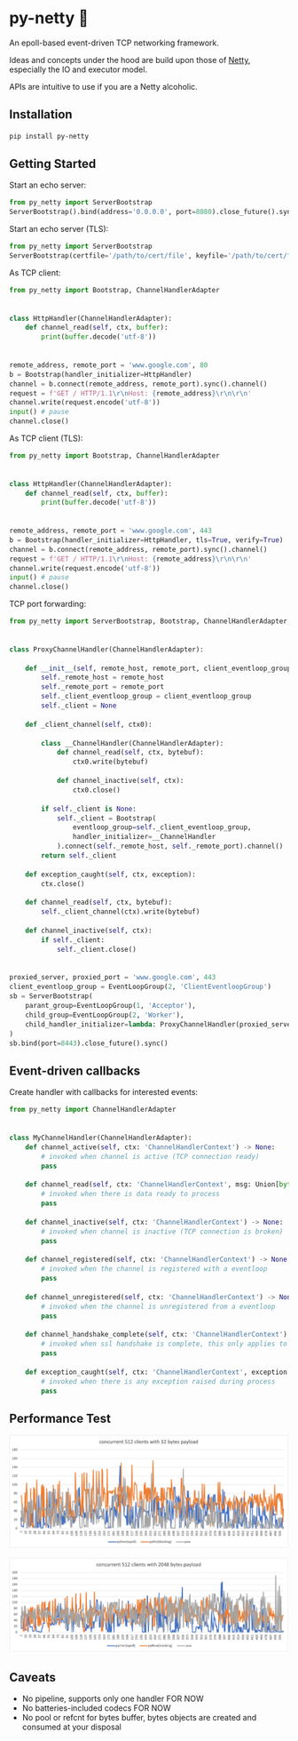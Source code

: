 # py-netty :rocket:

An epoll-based event-driven TCP networking framework.

Ideas and concepts under the hood are build upon those of [Netty](https://netty.io/), especially the IO and executor model.

APIs are intuitive to use if you are a Netty alcoholic.




## Installation

```bash
pip install py-netty
```

## Getting Started

Start an echo server:

```python
from py_netty import ServerBootstrap
ServerBootstrap().bind(address='0.0.0.0', port=8080).close_future().sync()
```

Start an echo server (TLS):

```python
from py_netty import ServerBootstrap
ServerBootstrap(certfile='/path/to/cert/file', keyfile='/path/to/cert/file').bind(address='0.0.0.0', port=9443).close_future().sync()
```

As TCP client:

```python
from py_netty import Bootstrap, ChannelHandlerAdapter


class HttpHandler(ChannelHandlerAdapter):
    def channel_read(self, ctx, buffer):
        print(buffer.decode('utf-8'))
        

remote_address, remote_port = 'www.google.com', 80
b = Bootstrap(handler_initializer=HttpHandler)
channel = b.connect(remote_address, remote_port).sync().channel()
request = f'GET / HTTP/1.1\r\nHost: {remote_address}\r\n\r\n'
channel.write(request.encode('utf-8'))
input() # pause
channel.close()
```


As TCP client (TLS):

```python
from py_netty import Bootstrap, ChannelHandlerAdapter


class HttpHandler(ChannelHandlerAdapter):
    def channel_read(self, ctx, buffer):
        print(buffer.decode('utf-8'))
        

remote_address, remote_port = 'www.google.com', 443
b = Bootstrap(handler_initializer=HttpHandler, tls=True, verify=True)
channel = b.connect(remote_address, remote_port).sync().channel()
request = f'GET / HTTP/1.1\r\nHost: {remote_address}\r\n\r\n'
channel.write(request.encode('utf-8'))
input() # pause
channel.close()
```

TCP port forwarding:

```python
from py_netty import ServerBootstrap, Bootstrap, ChannelHandlerAdapter, EventLoopGroup


class ProxyChannelHandler(ChannelHandlerAdapter):

    def __init__(self, remote_host, remote_port, client_eventloop_group):
        self._remote_host = remote_host
        self._remote_port = remote_port
        self._client_eventloop_group = client_eventloop_group
        self._client = None

    def _client_channel(self, ctx0):

        class __ChannelHandler(ChannelHandlerAdapter):
            def channel_read(self, ctx, bytebuf):
                ctx0.write(bytebuf)

            def channel_inactive(self, ctx):
                ctx0.close()

        if self._client is None:
            self._client = Bootstrap(
                eventloop_group=self._client_eventloop_group,
                handler_initializer=__ChannelHandler
            ).connect(self._remote_host, self._remote_port).channel()
        return self._client

    def exception_caught(self, ctx, exception):
        ctx.close()

    def channel_read(self, ctx, bytebuf):
        self._client_channel(ctx).write(bytebuf)

    def channel_inactive(self, ctx):
        if self._client:
            self._client.close()


proxied_server, proxied_port = 'www.google.com', 443
client_eventloop_group = EventLoopGroup(2, 'ClientEventloopGroup')
sb = ServerBootstrap(
    parant_group=EventLoopGroup(1, 'Acceptor'),
    child_group=EventLoopGroup(2, 'Worker'),
    child_handler_initializer=lambda: ProxyChannelHandler(proxied_server, proxied_port, client_eventloop_group)
)
sb.bind(port=8443).close_future().sync()
```

## Event-driven callbacks

Create handler with callbacks for interested events:

``` python
from py_netty import ChannelHandlerAdapter


class MyChannelHandler(ChannelHandlerAdapter):
    def channel_active(self, ctx: 'ChannelHandlerContext') -> None:
        # invoked when channel is active (TCP connection ready)
        pass

    def channel_read(self, ctx: 'ChannelHandlerContext', msg: Union[bytes, socket.socket]) -> None:
        # invoked when there is data ready to process
        pass

    def channel_inactive(self, ctx: 'ChannelHandlerContext') -> None:
        # invoked when channel is inactive (TCP connection is broken)
        pass

    def channel_registered(self, ctx: 'ChannelHandlerContext') -> None:
        # invoked when the channel is registered with a eventloop
        pass

    def channel_unregistered(self, ctx: 'ChannelHandlerContext') -> None:
        # invoked when the channel is unregistered from a eventloop
        pass

    def channel_handshake_complete(self, ctx: 'ChannelHandlerContext') -> None:
        # invoked when ssl handshake is complete, this only applies to client side
        pass

    def exception_caught(self, ctx: 'ChannelHandlerContext', exception: Exception) -> None:
        # invoked when there is any exception raised during process
        pass
```


## Performance Test

![RTT with small packet](https://raw.githubusercontent.com/ruanhao/py-netty/master/rtts_512_32.png)

![RTT with large packet](https://raw.githubusercontent.com/ruanhao/py-netty/master/rtts_512_2048.png)


## Caveats

- No pipeline, supports only one handler FOR NOW
- No batteries-included codecs FOR NOW
- No pool or refcnt for bytes buffer, bytes objects are created and consumed at your disposal


